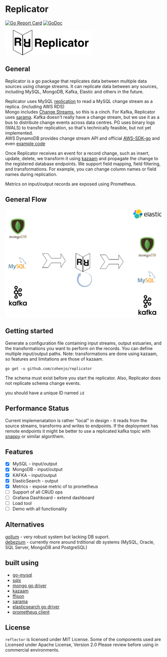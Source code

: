 # Replicator
[![Go Report Card](https://goreportcard.com/badge/github.com/cohenjo/replicator)](https://goreportcard.com/report/github.com/cohenjo/replicator)
[![GoDoc](https://godoc.org/github.com/cohenjo/replicator?status.svg)](https://godoc.org/github.com/cohenjo/replicator)

![replicator logo](docs/replicator_long_logo.png)

## General
Replicator is a go package that replicates data between multiple data sources using change streams.
It can replicate data between any sources, including MySQL, MongoDB, Kafka, Elastic and others in the future.

Replicator uses MySQL [replication](https://github.com/siddontang/go-mysql#replication) to read a MySQL change stream as a replica. (including AWS RDS)  
Mongo includes [Change Streams](https://docs.mongodb.com/manual/changeStreams/#change-streams), so this is a cinch.
For Kafka, Replicator uses [sarama](https://github.com/Shopify/sarama). Kafka doesn't really have a change stream, but we use it as a bus to distribute change events across data centres. 
PG uses binary logs (WALS) to transfer replication, so that's technically feasible, but not yet implemented.  
AWS DynamoDB provides change stream API and official [AWS-SDK-go](https://github.com/aws/aws-sdk-go) and even [example code](https://github.com/aws/aws-sdk-go/blob/master/service/dynamodbstreams/examples_test.go)  


Once Replicator receives an event for a record change, such as insert, update, delete, we transform it using [kazaam](https://github.com/qntfy/kazaam) and propagate the change to the registered database endpoints.
We support field mapping, field filtering, and transformations. For example, you can change column names or field names during replication.

Metrics on input/output records are exposed using Prometheus.

## General Flow

![data flow](docs/replicator_flow.png)

## Getting started

Generate a configuration file containing input streams, output estuaries, and the transformations you want to perform on the records.
You can define multiple input/output paths.
Note: transformations are done using kazaam, so features and limitations are those of kazaam.
```
go get -u github.com/cohenjo/replicator
```

The schema must exist before you start the replicator. Also, Replicator does not replicate schema change events.

you should have a unique ID named `id` 


## Performance Status

Current implemenatation is rather "local" in design - it reads from the source streams, transforms and writes to endpoints.
If the deployment has remote endpoints it might be better to use a replicated kafka topic with [snappy](https://github.com/golang/snappy) or similar algorithem.


## Features

 - [x] MySQL - input/output
 - [x] MongoDB - input/output
 - [x] KAFKA - input/output
 - [x] ElasticSearch - output
 - [x] Metrics - expose metric of to prometheus
 - [ ] Support of all CRUD ops
 - [ ] Grafana Dashboard - extend dashboard
 - [ ] Load tool 
 - [ ] Demo with all functionality

## Alternatives

[gollum](https://github.com/trivago/gollum) - very robust system but lacking DB suport.  
[debezium](https://debezium.io) - currently more around trditional db systems (MySQL, Oracle, SQL Server, MongoDB and PostgreSQL)



## built using
- [go-mysql](https://github.com/siddontang/go-mysql)
- [sqlx](https://github.com/jmoiron/sqlx)
- [mongo go driver](https://github.com/mongodb/mongo-go-driver)
- [kazaam](https://github.com/qntfy/kazaam)
- [ffjson](https://github.com/pquerna/ffjson)
- [sarama](https://github.com/Shopify/sarama)
- [elasticsearch go driver](github.com/elastic/go-elasticsearch)
- [prometheus client](https://github.com/prometheus/client_golang/)

## License
`reflector` is licensed under MIT License. 
Some of the components used are Licensed under Apache License, Version 2.0
Please review before using in commercial environments.
